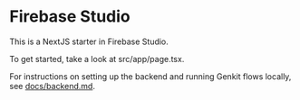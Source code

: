 # Firebase Studio

This is a NextJS starter in Firebase Studio.

To get started, take a look at src/app/page.tsx.

For instructions on setting up the backend and running Genkit flows locally, see [docs/backend.md](docs/backend.md).

